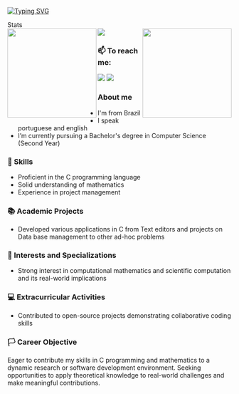 
[![Typing SVG](https://readme-typing-svg.herokuapp.com/?color=37a6ff&size=35&center=true&vCenter=true&width=1000&lines=Hallo,+I'm+João+Vitor!;Currently+I'm+on+my+second+year+in+CS;Feel+free+to+explore+my+profile!+:%29)](https://git.io/typing-svg)

<div style="header-align: justify"> Stats </div>

<a href="https://github.com/anuraghazra/github-readme-stats">
  <img height=200 align="left" src="https://github-readme-stats.vercel.app/api?username=Erwin5642&hide_border=true&show_icons=true&theme=transparent&" />
</a>
<a href="https://github.com/anuraghazra/convoychat">
  <img height=200 align="right" src="https://github-readme-stats.vercel.app/api/top-langs?username=Erwin5642&hide_border=true&layout=compact&theme=transparent&langs_count=8&card_width=320" />
</a>

<img src="https://skillicons.dev/icons?i=c,cpp,cs,lua,julia,vscode,unity,git,debian&perline=10" />

### 📫 To reach me:

<div> 
  <a href = "mailto:joaovitor14mju@gmail.com"><img src="https://img.shields.io/badge/-Gmail-%23333?style=for-the-badge&logo=gmail&logoColor=white" target="_blank"></a>
  <a href="https://www.linkedin.com/in/jo%C3%A3o-vitor-antunes-da-silva-70ba79283" target="_blank"><img src="https://img.shields.io/badge/-LinkedIn-%230077B5?style=for-the-badge&logo=linkedin&logoColor=white" target="_blank"></a> 
</div>

### About me
- I'm from Brazil
- I speak portuguese and english
- I’m currently pursuing a Bachelor's degree in Computer Science (Second Year)

### 🌿 Skills 
- Proficient in the C programming language
- Solid understanding of mathematics
- Experience in project management

### 📚 Academic Projects
- Developed various applications in C from Text editors and projects on Data base management to other ad-hoc problems

### 🔬 Interests and Specializations
- Strong interest in computational mathematics and scientific computation and its real-world implications

### 💻 Extracurricular Activities
- Contributed to open-source projects demonstrating collaborative coding skills

### 🏳 Career Objective
Eager to contribute my skills in C programming and mathematics to a dynamic research or software development environment. Seeking opportunities to apply theoretical knowledge to real-world challenges and make meaningful contributions.
